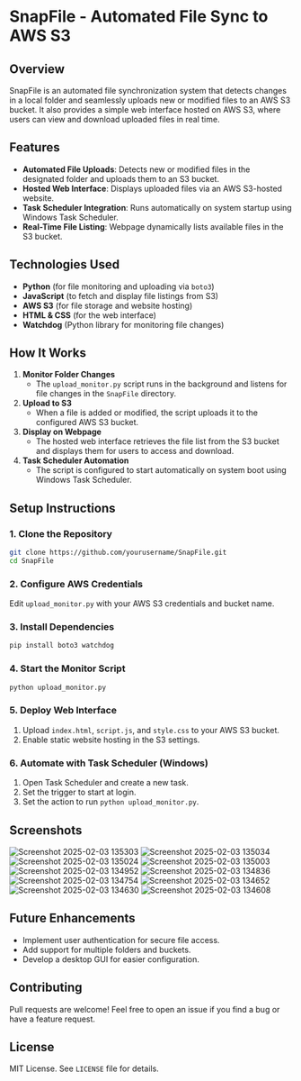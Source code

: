 # SnapFile - Automated File Sync to AWS S3

## Overview
SnapFile is an automated file synchronization system that detects changes in a local folder and seamlessly uploads new or modified files to an AWS S3 bucket. It also provides a simple web interface hosted on AWS S3, where users can view and download uploaded files in real time.

## Features
- **Automated File Uploads**: Detects new or modified files in the designated folder and uploads them to an S3 bucket.
- **Hosted Web Interface**: Displays uploaded files via an AWS S3-hosted website.
- **Task Scheduler Integration**: Runs automatically on system startup using Windows Task Scheduler.
- **Real-Time File Listing**: Webpage dynamically lists available files in the S3 bucket.

## Technologies Used
- **Python** (for file monitoring and uploading via `boto3`)
- **JavaScript** (to fetch and display file listings from S3)
- **AWS S3** (for file storage and website hosting)
- **HTML & CSS** (for the web interface)
- **Watchdog** (Python library for monitoring file changes)

## How It Works
1. **Monitor Folder Changes**
   - The `upload_monitor.py` script runs in the background and listens for file changes in the `SnapFile` directory.
2. **Upload to S3**
   - When a file is added or modified, the script uploads it to the configured AWS S3 bucket.
3. **Display on Webpage**
   - The hosted web interface retrieves the file list from the S3 bucket and displays them for users to access and download.
4. **Task Scheduler Automation**
   - The script is configured to start automatically on system boot using Windows Task Scheduler.

## Setup Instructions
### 1. Clone the Repository
```bash
git clone https://github.com/yourusername/SnapFile.git
cd SnapFile
```

### 2. Configure AWS Credentials
Edit `upload_monitor.py` with your AWS S3 credentials and bucket name.

### 3. Install Dependencies
```bash
pip install boto3 watchdog
```

### 4. Start the Monitor Script
```bash
python upload_monitor.py
```

### 5. Deploy Web Interface
1. Upload `index.html`, `script.js`, and `style.css` to your AWS S3 bucket.
2. Enable static website hosting in the S3 settings.

### 6. Automate with Task Scheduler (Windows)
1. Open Task Scheduler and create a new task.
2. Set the trigger to start at login.
3. Set the action to run `python upload_monitor.py`.

## Screenshots
![Screenshot 2025-02-03 135303](https://github.com/user-attachments/assets/28e264bb-7294-44fa-9024-d40ea4a7d80b)
![Screenshot 2025-02-03 135034](https://github.com/user-attachments/assets/6fb25403-8119-49e5-a127-743e67fe475a)
![Screenshot 2025-02-03 135024](https://github.com/user-attachments/assets/f4da3225-313c-4c5e-803d-bd0e83a2abfc)
![Screenshot 2025-02-03 135003](https://github.com/user-attachments/assets/3b378545-33d1-4261-8355-8322ee64fc57)
![Screenshot 2025-02-03 134952](https://github.com/user-attachments/assets/00232f99-736f-4e1f-a678-e1ed7ec1d1d4)
![Screenshot 2025-02-03 134836](https://github.com/user-attachments/assets/3b0181cb-9b4f-445c-9598-f1b3163204b5)
![Screenshot 2025-02-03 134754](https://github.com/user-attachments/assets/bac29e7d-4ca6-4a20-b374-1c0c15ab7e72)
![Screenshot 2025-02-03 134652](https://github.com/user-attachments/assets/eaf4d57a-7823-44c6-a9d2-04dd9790d9a7)
![Screenshot 2025-02-03 134630](https://github.com/user-attachments/assets/9211b9d7-f5fc-4889-96da-d96ae5a116ec)
![Screenshot 2025-02-03 134608](https://github.com/user-attachments/assets/8307af9b-a4b7-486b-90a0-26e134482fcd)


## Future Enhancements
- Implement user authentication for secure file access.
- Add support for multiple folders and buckets.
- Develop a desktop GUI for easier configuration.

## Contributing
Pull requests are welcome! Feel free to open an issue if you find a bug or have a feature request.

## License
MIT License. See `LICENSE` file for details.


